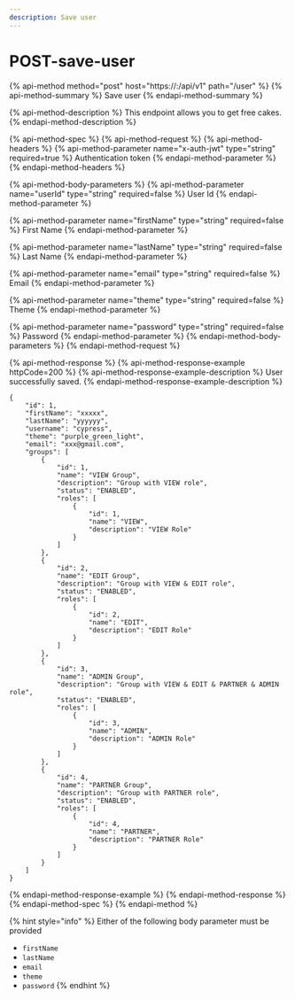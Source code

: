 ```yaml
---
description: Save user
---
```


# POST-save-user

{% api-method method="post" host="https://<host>:<port>/api/v1" path="/user" %}
{% api-method-summary %}
Save user
{% endapi-method-summary %}

{% api-method-description %}
This endpoint allows you to get free cakes.
{% endapi-method-description %}

{% api-method-spec %}
{% api-method-request %}
{% api-method-headers %}
{% api-method-parameter name="x-auth-jwt" type="string" required=true %}
Authentication token
{% endapi-method-parameter %}
{% endapi-method-headers %}

{% api-method-body-parameters %}
{% api-method-parameter name="userId" type="string" required=false %}
User Id
{% endapi-method-parameter %}

{% api-method-parameter name="firstName" type="string" required=false %}
First Name
{% endapi-method-parameter %}

{% api-method-parameter name="lastName" type="string" required=false %}
Last Name
{% endapi-method-parameter %}

{% api-method-parameter name="email" type="string" required=false %}
Email
{% endapi-method-parameter %}

{% api-method-parameter name="theme" type="string" required=false %}
Theme
{% endapi-method-parameter %}

{% api-method-parameter name="password" type="string" required=false %}
Password
{% endapi-method-parameter %}
{% endapi-method-body-parameters %}
{% endapi-method-request %}

{% api-method-response %}
{% api-method-response-example httpCode=200 %}
{% api-method-response-example-description %}
User successfully saved.
{% endapi-method-response-example-description %}

```
{
    "id": 1,
    "firstName": "xxxxx",
    "lastName": "yyyyyy",
    "username": "cypress",
    "theme": "purple_green_light",
    "email": "xxx@gmail.com",
    "groups": [
        {
            "id": 1,
            "name": "VIEW Group",
            "description": "Group with VIEW role",
            "status": "ENABLED",
            "roles": [
                {
                    "id": 1,
                    "name": "VIEW",
                    "description": "VIEW Role"
                }
            ]
        },
        {
            "id": 2,
            "name": "EDIT Group",
            "description": "Group with VIEW & EDIT role",
            "status": "ENABLED",
            "roles": [
                {
                    "id": 2,
                    "name": "EDIT",
                    "description": "EDIT Role"
                }
            ]
        },
        {
            "id": 3,
            "name": "ADMIN Group",
            "description": "Group with VIEW & EDIT & PARTNER & ADMIN role",
            "status": "ENABLED",
            "roles": [
                {
                    "id": 3,
                    "name": "ADMIN",
                    "description": "ADMIN Role"
                }
            ]
        },
        {
            "id": 4,
            "name": "PARTNER Group",
            "description": "Group with PARTNER role",
            "status": "ENABLED",
            "roles": [
                {
                    "id": 4,
                    "name": "PARTNER",
                    "description": "PARTNER Role"
                }
            ]
        }
    ]
}
```
{% endapi-method-response-example %}
{% endapi-method-response %}
{% endapi-method-spec %}
{% endapi-method %}

{% hint style="info" %}
Either of the following body parameter must be provided

* `firstName`
* `lastName`
* `email`
* `theme`
* `password`
{% endhint %}

